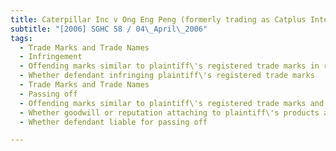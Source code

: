```yaml
---
title: Caterpillar Inc v Ong Eng Peng (formerly trading as Catplus International) 
subtitle: "[2006] SGHC 58 / 04\_April\_2006"
tags:
  - Trade Marks and Trade Names
  - Infringement
  - Offending marks similar to plaintiff\'s registered trade marks in relation to goods and services identical or similar to those for which plaintiff\'s trade marks registered
  - Whether defendant infringing plaintiff\'s registered trade marks
  - Trade Marks and Trade Names
  - Passing off
  - Offending marks similar to plaintiff\'s registered trade marks and get-up under which plaintiff\'s products and services offered to public
  - Whether goodwill or reputation attaching to plaintiff\'s products and services in mind of public by association with plaintiff\'s trade marks and get-up
  - Whether defendant liable for passing off

---
```


